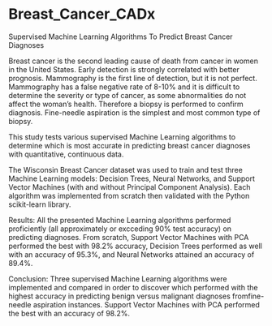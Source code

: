 # Breast_Cancer_CADx
Supervised Machine Learning Algorithms To Predict Breast Cancer Diagnoses

Breast cancer is the second leading cause of death from cancer in women in the United States. Early detection is strongly correlated with better prognosis. Mammography is the first line of detection, but it is not perfect. Mammography has a false negative rate of 8-10% and it is difficult to determine the severity or type of cancer, as some abnormalities do not affect the woman’s health. Therefore a biopsy is performed to confirm diagnosis. Fine-needle aspiration is the simplest and most common type of biopsy.

This study tests various supervised Machine Learning algorithms to determine which is most accurate in predicting breast cancer diagnoses with quantitative, continuous data.

The Wisconsin Breast Cancer dataset was used to train and test three Machine Learning models: Decision Trees, Neural Networks, and Support Vector Machines (with and without Principal Component Analysis). Each algorithm was implemented from scratch then validated with the Python scikit-learn library.

Results: All the presented Machine Learning algorithms performed proficiently (all approximately or excceding 90% test accuracy) on predicting diagnoses. From scratch, Support Vector Machines with PCA performed the best with 98.2% accuracy, Decision Trees performed as well with an accuracy of 95.3%, and Neural Networks attained an accuracy of 89.4%.

Conclusion: Three supervised Machine Learning algorithms were implemented and compared in order to discover which performed with the highest accuracy in predicting benign versus malignant diagnoses from ​fine-needle aspiration instances. ​Support Vector Machines with PCA performed the best with an accuracy of ​98.2​%.
